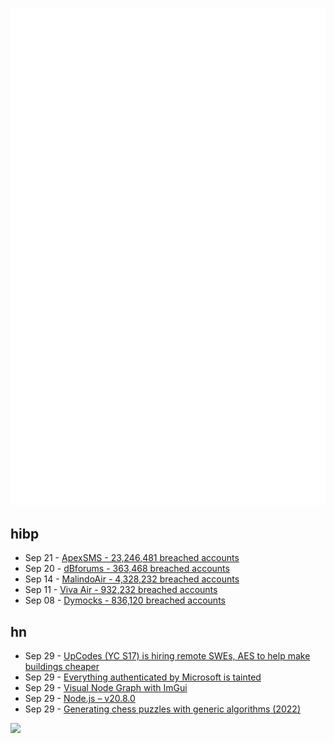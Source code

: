 ![Metrics](https://raw.githubusercontent.com/phixion/phixion/master/metrics.svg)

## hibp

<!--
for https://github.com/phixion/phixion/blob/main/.github/workflows/feeds.yml
-->
<!--START_SECTION:haveibeenpwnd-->
- Sep 21 - [ApexSMS - 23,246,481 breached accounts](https://haveibeenpwned.com/PwnedWebsites#ApexSMS)
- Sep 20 - [dBforums - 363,468 breached accounts](https://haveibeenpwned.com/PwnedWebsites#dBforums)
- Sep 14 - [MalindoAir - 4,328,232 breached accounts](https://haveibeenpwned.com/PwnedWebsites#MalindoAir)
- Sep 11 - [Viva Air - 932,232 breached accounts](https://haveibeenpwned.com/PwnedWebsites#VivaAir)
- Sep 08 - [Dymocks - 836,120 breached accounts](https://haveibeenpwned.com/PwnedWebsites#Dymocks)
<!--END_SECTION:haveibeenpwnd-->

## hn

<!--
for https://github.com/phixion/phixion/blob/main/.github/workflows/feeds.yml
-->
<!--START_SECTION:hn-->
- Sep 29 - [UpCodes (YC S17) is hiring remote SWEs, AES to help make buildings cheaper](https://up.codes/careers)
- Sep 29 - [Everything authenticated by Microsoft is tainted](https://graz.social/@publicvoit/111147782761723981)
- Sep 29 - [Visual Node Graph with ImGui](https://gboisse.github.io/posts/node-graph/)
- Sep 29 - [Node.js – v20.8.0](https://nodejs.org/en/blog/release/v20.8.0)
- Sep 29 - [Generating chess puzzles with generic algorithms (2022)](https://www.propelauth.com/post/generating-chess-puzzles-with-genetic-algorithms)
<!--END_SECTION:hn-->

<!--
for https://yhype.me
-->
![](https://hit.yhype.me/github/profile?user_id=13013670)
